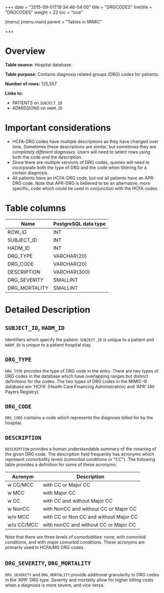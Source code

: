 +++
date = "2015-09-01T19:34:46-04:00"
title = "DRGCODES"
linktitle = "DRGCODES"
weight = 22
toc = "true"

[menu]
  [menu.main]
    parent = "Tables in MIMIC"

+++

# Overview

**Table source:** Hospital database.

**Table purpose:** Contains diagnosis related groups (DRG) codes for patients.

**Number of rows:** 125,557

**Links to:**

* PATIENTS on `SUBJECT_ID`
* ADMISSIONS on `HADM_ID`

# Important considerations

* HCFA-DRG codes have multiple descriptions as they have changed over time. Sometimes these descriptions are similar, but sometimes they are *completely different diagnoses*. Users will need to select rows using both the code *and* the description.
* Since there are multiple versions of DRG codes, queries will need to incorporate both the type of DRG and the code when filtering for a certain diagnosis.
* All patients have an HCFA-DRG code, but not all patients have an APR-DRG code. Note that APR-DRG is believed to be an alternative, more specific, code which could be used in conjunction with the HCFA codes.

# Table columns

Name | PostgreSQL data type
---- | ----
ROW\_ID | INT
SUBJECT\_ID | INT
HADM\_ID | INT
DRG\_TYPE | VARCHAR(20)
DRG\_CODE | VARCHAR(20)
DESCRIPTION | VARCHAR(300)
DRG\_SEVERITY | SMALLINT
DRG\_MORTALITY | SMALLINT

# Detailed Description

## `SUBJECT_ID`, `HADM_ID`

Identifiers which specify the patient: `SUBJECT_ID` is unique to a patient and `HADM_ID` is unique to a patient hospital stay.

## `DRG_TYPE`

`DRG_TYPE` provides the type of DRG code in the entry. There are two types of DRG codes in the database which have overlapping ranges but distinct definitions for the codes. The two types of DRG codes in the MIMIC-III database are 'HCFA' (Health Care Financing Administration) and 'APR' (All Payers Registry).

## `DRG_CODE`

`DRG_CODE` contains a code which represents the diagnosis billed for by the hospital.

## `DESCRIPTION`

`DESCRIPTION` provides a human understandable summary of the meaning of the given DRG code.
The description field frequently has acronyms which represent comorbidity levels (comorbid conditions or "CC"). The following table provides a definition for some of these acronyms:


Acronym | Description
---- | ----
w CC/MCC | with CC or Major CC
w MCC | with Major CC
w CC | with CC and without Major CC
w NonCC | with NonCC and without CC or Major CC
w/o MCC | with CC or Non CC and without Major CC
w/o CC/MCC | with nonCC and without CC or Major CC

Note that there are three levels of comorbidities: none, with comorbid conditions, and with major comorbid conditions. These acronyms are primarily used in HCFA/MS DRG codes.

## `DRG_SEVERITY`, `DRG_MORTALITY`

`DRG_SEVERITY` and `DRG_MORTALITY` provide additional granularity to DRG codes in the 'APR' DRG type. Severity and mortality allow for higher billing costs when a diagnosis is more severe, and vice versa.
